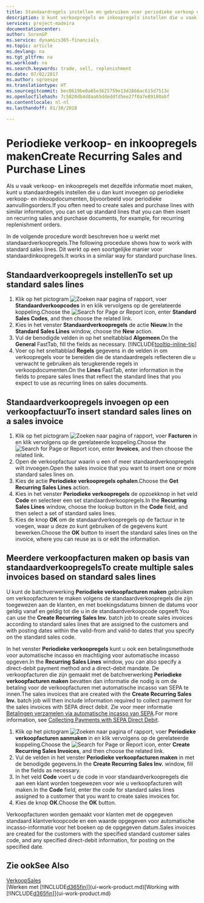 ```yaml
---
title: Standaardregels instellen en gebruiken voor periodieke verkoop en inkopen| Microsoft Docs
description: U kunt verkoopregels en inkoopregels instellen die u vaak maakt en deze vervolgens invoeren op verkoop- en inkoopdocumenten om de regels snel te vullen met standaardgegevens.
services: project-madeira
documentationcenter: 
author: SorenGP
ms.service: dynamics365-financials
ms.topic: article
ms.devlang: na
ms.tgt_pltfrm: na
ms.workload: na
ms.search.keywords: trade, sell, replenishment
ms.date: 07/02/2017
ms.author: sgroespe
ms.translationtype: HT
ms.sourcegitcommit: bec0619be0a65e3625759e13d2866ac615d7513c
ms.openlocfilehash: 7c5820db4d8aa65ddeddfd5ee27f0a7e89100abf
ms.contentlocale: nl-nl
ms.lasthandoff: 01/30/2018

---
```

# <a name="create-recurring-sales-and-purchase-lines"></a><span data-ttu-id="f4e90-103">Periodieke verkoop- en inkoopregels maken</span><span class="sxs-lookup"><span data-stu-id="f4e90-103">Create Recurring Sales and Purchase Lines</span></span>
<span data-ttu-id="f4e90-104">Als u vaak verkoop- en inkoopregels met dezelfde informatie moet maken, kunt u standaardregels instellen die u dan kunt invoegen op periodieke verkoop- en inkoopdocumenten, bijvoorbeeld voor periodieke aanvullingsorders.</span><span class="sxs-lookup"><span data-stu-id="f4e90-104">If you often need to create sales and purchase lines with similar information, you can set up standard lines that you can then insert on recurring sales and purchase documents, for example, for recurring replenishment orders.</span></span>  

<span data-ttu-id="f4e90-105">In de volgende procedure wordt beschreven hoe u werkt met standaardverkoopregels.</span><span class="sxs-lookup"><span data-stu-id="f4e90-105">The following procedure shows how to work with standard sales lines.</span></span> <span data-ttu-id="f4e90-106">Dit werkt op een soortgelijke manier voor standaardinkoopregels.</span><span class="sxs-lookup"><span data-stu-id="f4e90-106">It works in a similar way for standard purchase lines.</span></span>  

## <a name="to-set-up-standard-sales-lines"></a><span data-ttu-id="f4e90-107">Standaardverkoopregels instellen</span><span class="sxs-lookup"><span data-stu-id="f4e90-107">To set up standard sales lines</span></span>  
1. <span data-ttu-id="f4e90-108">Klik op het pictogram ![Zoeken naar pagina of rapport](media/ui-search/search_small.png "pictogram Zoeken naar pagina of rapport"), voer **Standaardverkoopcodes** in en klik vervolgens op de gerelateerde koppeling.</span><span class="sxs-lookup"><span data-stu-id="f4e90-108">Choose the ![Search for Page or Report](media/ui-search/search_small.png "Search for Page or Report icon") icon, enter **Standard Sales Codes**, and then choose the related link.</span></span>  
2. <span data-ttu-id="f4e90-109">Kies in het venster **Standaardverkoopregels** de actie **Nieuw**.</span><span class="sxs-lookup"><span data-stu-id="f4e90-109">In the **Standard Sales Lines** window, choose the **New** action.</span></span>  
3. <span data-ttu-id="f4e90-110">Vul de benodigde velden in op het sneltabblad **Algemeen**.</span><span class="sxs-lookup"><span data-stu-id="f4e90-110">On the **General** FastTab, fill the fields as necessary.</span></span> [!INCLUDE[tooltip-inline-tip](includes/tooltip-inline-tip_md.md)]  
4. <span data-ttu-id="f4e90-111">Voer op het sneltabblad **Regels** gegevens in de velden in om verkoopregels voor te bereiden die de standaardregels reflecteren die u verwacht te gebruiken als terugkerende regels in verkoopdocumenten.</span><span class="sxs-lookup"><span data-stu-id="f4e90-111">On the **Lines** FastTab, enter information in the fields to prepare sales lines that reflect the standard lines that you expect to use as recurring lines on sales documents.</span></span>  

## <a name="to-insert-standard-sales-lines-on-a-sales-invoice"></a><span data-ttu-id="f4e90-112">Standaardverkoopregels invoegen op een verkoopfactuur</span><span class="sxs-lookup"><span data-stu-id="f4e90-112">To insert standard sales lines on a sales invoice</span></span>
1. <span data-ttu-id="f4e90-113">Klik op het pictogram ![Zoeken naar pagina of rapport](media/ui-search/search_small.png "pictogram Zoeken naar pagina of rapport"), voer **Facturen** in en klik vervolgens op de gerelateerde koppeling.</span><span class="sxs-lookup"><span data-stu-id="f4e90-113">Choose the ![Search for Page or Report](media/ui-search/search_small.png "Search for Page or Report icon") icon, enter **Invoices**, and then choose the related link.</span></span>
2. <span data-ttu-id="f4e90-114">Open de verkoopfactuur waarin u een of meer standaardverkoopregels wilt invoegen.</span><span class="sxs-lookup"><span data-stu-id="f4e90-114">Open the sales invoice that you want to insert one or more standard sales lines on.</span></span>
3. <span data-ttu-id="f4e90-115">Kies de actie **Periodieke verkoopregels ophalen**.</span><span class="sxs-lookup"><span data-stu-id="f4e90-115">Choose the **Get Recurring Sales Lines** action.</span></span>
4. <span data-ttu-id="f4e90-116">Kies in het venster **Periodieke verkoopregels** de opzoekknop in het veld **Code** en selecteer een set standaardverkoopregels.</span><span class="sxs-lookup"><span data-stu-id="f4e90-116">In the **Recurring Sales Lines** window, choose the lookup button in the **Code** field, and then select a set of standard sales lines.</span></span>
5. <span data-ttu-id="f4e90-117">Kies de knop **OK** om de standaardverkoopregels op de factuur in te voegen, waar u deze zo kunt gebruiken of de gegevens kunt bewerken.</span><span class="sxs-lookup"><span data-stu-id="f4e90-117">Choose the **OK** button to insert the standard sales lines on the invoice, where you can reuse as is or edit the information.</span></span>

## <a name="to-create-multiple-sales-invoices-based-on-standard-sales-lines"></a><span data-ttu-id="f4e90-118">Meerdere verkoopfacturen maken op basis van standaardverkoopregels</span><span class="sxs-lookup"><span data-stu-id="f4e90-118">To create multiple sales invoices based on standard sales lines</span></span>
<span data-ttu-id="f4e90-119">U kunt de batchverwerking **Periodieke verkoopfacturen maken** gebruiken om verkoopfacturen te maken volgens de standaardverkoopregels die zijn toegewezen aan de klanten, en met boekingsdatums binnen de datums voor geldig vanaf en geldig tot die u in de standaardverkoopcode opgeeft.</span><span class="sxs-lookup"><span data-stu-id="f4e90-119">You can use the **Create Recurring Sales Inv.** batch job to create sales invoices according to standard sales lines that are assigned to the customers and with posting dates within the valid-from and valid-to dates that you specify on the standard sales code.</span></span>

<span data-ttu-id="f4e90-120">In het venster **Periodieke verkoopregels** kunt u ook een betalingsmethode voor automatische incasso en machtiging voor automatische incasso opgeven.</span><span class="sxs-lookup"><span data-stu-id="f4e90-120">In the **Recurring Sales Lines** window, you can also specify a direct-debit payment method and a direct-debit mandate.</span></span> <span data-ttu-id="f4e90-121">De verkoopfacturen die zijn gemaakt met de batchverwerking **Periodieke verkoopfacturen maken** bevatten dan informatie die nodig is om de betaling voor de verkoopfacturen met automatische incasso van SEPA te innen.</span><span class="sxs-lookup"><span data-stu-id="f4e90-121">The sales invoices that are created with the **Create Recurring Sales Inv.** batch job will then include information required to collect payment for the sales invoices with SEPA direct debit.</span></span> <span data-ttu-id="f4e90-122">Zie voor meer informatie [Betalingen verzamelen via automatische incasso van SEPA](finance-collect-payments-with-sepa-direct-debit.md).</span><span class="sxs-lookup"><span data-stu-id="f4e90-122">For more information, see [Collecting Payments with SEPA Direct Debit](finance-collect-payments-with-sepa-direct-debit.md).</span></span>

1. <span data-ttu-id="f4e90-123">Klik op het pictogram ![Zoeken naar pagina of rapport](media/ui-search/search_small.png "pictogram Zoeken naar pagina of rapport"), voer **Periodieke verkoopfacturen aanmaken** in en klik vervolgens op de gerelateerde koppeling.</span><span class="sxs-lookup"><span data-stu-id="f4e90-123">Choose the ![Search for Page or Report](media/ui-search/search_small.png "Search for Page or Report icon") icon, enter **Create Recurring Sales Invoices**, and then choose the related link.</span></span>
2. <span data-ttu-id="f4e90-124">Vul de velden in het venster **Periodieke verkoopfacturen maken** in met de benodigde gegevens.</span><span class="sxs-lookup"><span data-stu-id="f4e90-124">In the **Create Recurring Sales Inv.** window, fill in the fields as necessary.</span></span>
3. <span data-ttu-id="f4e90-125">In het veld **Code** voert u de code in voor standaardverkoopregels die aan een klant worden toegewezen voor wie u verkoopfacturen wilt maken.</span><span class="sxs-lookup"><span data-stu-id="f4e90-125">In the **Code** field, enter the code for standard sales lines assigned to a customer that you want to create sales invoices for.</span></span>
4. <span data-ttu-id="f4e90-126">Kies de knop **OK**.</span><span class="sxs-lookup"><span data-stu-id="f4e90-126">Choose the **OK** button.</span></span>

<span data-ttu-id="f4e90-127">Verkoopfacturen worden gemaakt voor klanten met de opgegeven standaard klantverkoopcode en een waarde opgegeven voor automatische incasso-informatie voor het boeken op de opgegeven datum.</span><span class="sxs-lookup"><span data-stu-id="f4e90-127">Sales invoices are created for the customers with the specified standard customer sales code, and any specified direct-debit information, for posting on the specified date.</span></span>

## <a name="see-also"></a><span data-ttu-id="f4e90-128">Zie ook</span><span class="sxs-lookup"><span data-stu-id="f4e90-128">See Also</span></span>  
[<span data-ttu-id="f4e90-129">Verkoop</span><span class="sxs-lookup"><span data-stu-id="f4e90-129">Sales</span></span>](sales-manage-sales.md)  
<span data-ttu-id="f4e90-130">[Werken met [!INCLUDE[d365fin](includes/d365fin_md.md)]](ui-work-product.md)</span><span class="sxs-lookup"><span data-stu-id="f4e90-130">[Working with [!INCLUDE[d365fin](includes/d365fin_md.md)]](ui-work-product.md)</span></span>

